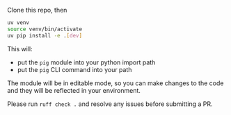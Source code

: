 Clone this repo, then

```bash
uv venv
source venv/bin/activate
uv pip install -e .[dev]
```

This will:
- put the `pig` module into your python import path
- put the `pig` CLI command into your path

The module will be in editable mode, so you can make changes to the code and they will be reflected in your environment.

Please run `ruff check .` and resolve any issues before submitting a PR.